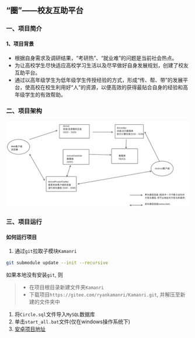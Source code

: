 ## “圈”——校友互助平台
### 一、项目简介

#### 1、项目背景
- 根据自身需求及调研结果，“考研热”、“就业难”的问题是当前社会热点。
- 为让高校学生尽快适应高校学习生活以及尽早做好自身发展规划，创建了校友互助平台。
- 通过以高年级学生为低年级学生传授经验的方式，形成“传、帮、带”的发展平台，使高校在校生利用好“人”的资源，以便高效的获得最贴合自身的经验和高年级学生的有效帮助。

### 二、项目架构

![架构图](ReadmeImages/Frame.png)

### 三、项目运行

#### 如何运行项目
1. 通过`git`拉取子模块`Kamanri` 
``` bash
git submodule update --init --recursive
```
如果本地没有安装`git`, 则
> - 在项目根目录新建文件夹`Kamanri`
> - 下载项目`https://gitee.com/ryankamanri/Kamanri.git`, 并解压至新建的文件夹中
1. 将`Circle.sql`文件导入`MySQL`数据库
2. 单击`start_all.bat`文件(仅在windows操作系统下)
3. [安卓项目地址](https://gitee.com/ryankamanri/android-final-works)